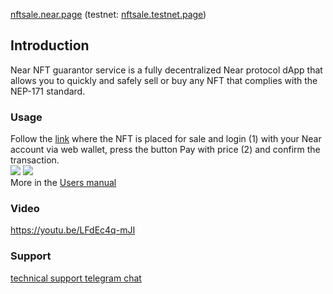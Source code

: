 <a href="https://nftsale.near.page" target="_blank">nftsale.near.page</a> (testnet: <a href="https://nftsale.testnet.page" target="_blank">nftsale.testnet.page</a>)<br /> 

## Introduction
Near NFT guarantor service is  a fully decentralized Near protocol dApp that allows you to quickly and safely sell or buy any NFT that complies with the NEP-171 standard.

### Usage
Follow the <a href="nftsale.testnet.page/buybWFpbGd1bi50ZXN0bmV0LDE2NDUyNjMxOTQxNzU=" target="_blank">link</a> where the NFT is placed for sale and login (1) with your Near account via web wallet, press the button Pay with price (2) and confirm the transaction.<br /> 
<img src="https://telegra.ph/file/95aa7e06942d0c063589c.png" />
<img src="https://telegra.ph/file/fc082fd26d06e87ef90ec.png" />
<br />
More in the <a href="https://telegra.ph/Near-NFT-guarantor-Users-manual-02-19" target="_blank">Users manual</a>

### Video
https://youtu.be/LFdEc4q-mJI

### Support
<a href="https://t.me/nearaccbot_support">technical support telegram chat</a>
